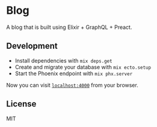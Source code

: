 # Blog

A blog that is built using Elixir + GraphQL + Preact.

## Development

  * Install dependencies with `mix deps.get`
  * Create and migrate your database with `mix ecto.setup`
  * Start the Phoenix endpoint with `mix phx.server`

Now you can visit [`localhost:4000`](http://localhost:4000) from your browser.

## License

MIT
